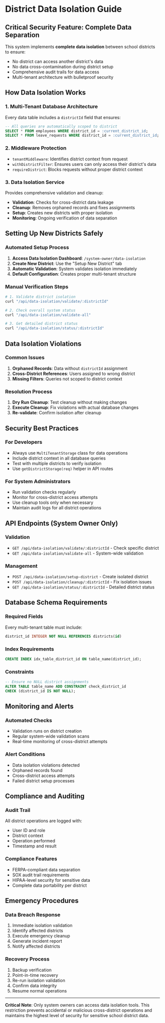 # District Data Isolation Guide

## Critical Security Feature: Complete Data Separation

This system implements **complete data isolation** between school districts to ensure:
- No district can access another district's data
- No data cross-contamination during district setup
- Comprehensive audit trails for data access
- Multi-tenant architecture with bulletproof security

## How Data Isolation Works

### 1. Multi-Tenant Database Architecture
Every data table includes a `districtId` field that ensures:
```sql
-- All queries are automatically scoped to district
SELECT * FROM employees WHERE district_id = :current_district_id;
SELECT * FROM leave_requests WHERE district_id = :current_district_id;
```

### 2. Middleware Protection
- `tenantMiddleware`: Identifies district context from request
- `withDistrictFilter`: Ensures users can only access their district's data
- `requireDistrict`: Blocks requests without proper district context

### 3. Data Isolation Service
Provides comprehensive validation and cleanup:
- **Validation**: Checks for cross-district data leakage
- **Cleanup**: Removes orphaned records and fixes assignments
- **Setup**: Creates new districts with proper isolation
- **Monitoring**: Ongoing verification of data separation

## Setting Up New Districts Safely

### Automated Setup Process
1. **Access Data Isolation Dashboard**: `/system-owner/data-isolation`
2. **Create New District**: Use the "Setup New District" tab
3. **Automatic Validation**: System validates isolation immediately
4. **Default Configuration**: Creates proper multi-tenant structure

### Manual Verification Steps
```bash
# 1. Validate district isolation
curl "/api/data-isolation/validate/:districtId"

# 2. Check overall system status
curl "/api/data-isolation/validate-all"

# 3. Get detailed district status
curl "/api/data-isolation/status/:districtId"
```

## Data Isolation Violations

### Common Issues
1. **Orphaned Records**: Data without `districtId` assignment
2. **Cross-District References**: Users assigned to wrong district
3. **Missing Filters**: Queries not scoped to district context

### Resolution Process
1. **Dry Run Cleanup**: Test cleanup without making changes
2. **Execute Cleanup**: Fix violations with actual database changes
3. **Re-validate**: Confirm isolation after cleanup

## Security Best Practices

### For Developers
- Always use `MultiTenantStorage` class for data operations
- Include district context in all database queries
- Test with multiple districts to verify isolation
- Use `getDistrictStorage(req)` helper in API routes

### For System Administrators
- Run validation checks regularly
- Monitor for cross-district access attempts
- Use cleanup tools only when necessary
- Maintain audit logs for all district operations

## API Endpoints (System Owner Only)

### Validation
- `GET /api/data-isolation/validate/:districtId` - Check specific district
- `GET /api/data-isolation/validate-all` - System-wide validation

### Management
- `POST /api/data-isolation/setup-district` - Create isolated district
- `POST /api/data-isolation/cleanup/:districtId` - Fix isolation issues
- `GET /api/data-isolation/status/:districtId` - Detailed district status

## Database Schema Requirements

### Required Fields
Every multi-tenant table must include:
```sql
district_id INTEGER NOT NULL REFERENCES districts(id)
```

### Index Requirements
```sql
CREATE INDEX idx_table_district_id ON table_name(district_id);
```

### Constraints
```sql
-- Ensure no NULL district assignments
ALTER TABLE table_name ADD CONSTRAINT check_district_id 
CHECK (district_id IS NOT NULL);
```

## Monitoring and Alerts

### Automated Checks
- Validation runs on district creation
- Regular system-wide validation scans
- Real-time monitoring of cross-district attempts

### Alert Conditions
- Data isolation violations detected
- Orphaned records found
- Cross-district access attempts
- Failed district setup processes

## Compliance and Auditing

### Audit Trail
All district operations are logged with:
- User ID and role
- District context
- Operation performed
- Timestamp and result

### Compliance Features
- FERPA-compliant data separation
- SOX audit trail requirements
- HIPAA-level security for sensitive data
- Complete data portability per district

## Emergency Procedures

### Data Breach Response
1. Immediate isolation validation
2. Identify affected districts
3. Execute emergency cleanup
4. Generate incident report
5. Notify affected districts

### Recovery Process
1. Backup verification
2. Point-in-time recovery
3. Re-run isolation validation
4. Confirm data integrity
5. Resume normal operations

---

**Critical Note**: Only system owners can access data isolation tools. This restriction prevents accidental or malicious cross-district operations and maintains the highest level of security for sensitive school district data.